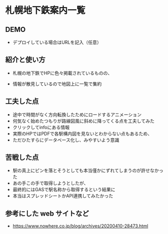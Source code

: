# 札幌地下鉄案内一覧

## DEMO

  - デプロイしている場合はURLを記入（任意）

## 紹介と使い方

  - 札幌の地下鉄でHPに色々掲載されているものの、

  - 情報が散見しているので地図上に一覧で集約

## 工夫した点

  - 途中で時間がなく方向転換したためにロードするアニメーション
  - 何気なく始めたつもりが路線図風に斜めに降ってくる点を工夫してみた
  - クリックしてinfoにある情報
  - 実際のHPではPDFで各駅構内図を見ないとわからない点もあるため、
  - ただひたすらにデータベース化し、みやすいよう意識

## 苦戦した点

  - 駅の真上にピンを落とそうとしても本当僅かにずれてしまうのが許せなかった
  - あの手この手で取得しようとしたが、
  - 最終的にはGASで駅名称から取得するという結果に
  - 本当はスプレッドシートかAPI連携してみたかった

## 参考にした web サイトなど

  - https://www.nowhere.co.jp/blog/archives/20200410-28473.html